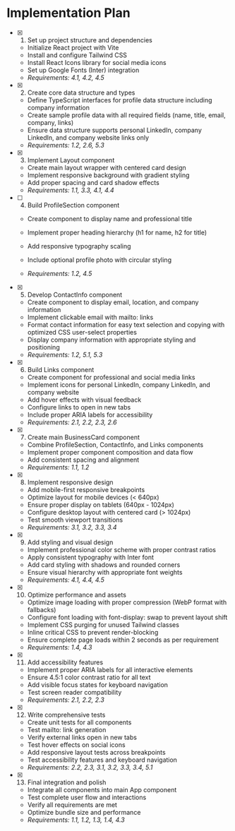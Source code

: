 # Implementation Plan

- [x] 1. Set up project structure and dependencies





  - Initialize React project with Vite
  - Install and configure Tailwind CSS
  - Install React Icons library for social media icons
  - Set up Google Fonts (Inter) integration
  - _Requirements: 4.1, 4.2, 4.5_

- [x] 2. Create core data structure and types





  - Define TypeScript interfaces for profile data structure including company information
  - Create sample profile data with all required fields (name, title, email, company, links)
  - Ensure data structure supports personal LinkedIn, company LinkedIn, and company website links only
  - _Requirements: 1.2, 2.6, 5.3_

- [x] 3. Implement Layout component



  - Create main layout wrapper with centered card design
  - Implement responsive background with gradient styling
  - Add proper spacing and card shadow effects
  - _Requirements: 1.1, 3.3, 4.1, 4.4_



- [ ] 4. Build ProfileSection component
  - Create component to display name and professional title
  - Implement proper heading hierarchy (h1 for name, h2 for title)
  - Add responsive typography scaling

  - Include optional profile photo with circular styling
  - _Requirements: 1.2, 4.5_

- [x] 5. Develop ContactInfo component

  - Create component to display email, location, and company information
  - Implement clickable email with mailto: links
  - Format contact information for easy text selection and copying with optimized CSS user-select properties
  - Display company information with appropriate styling and positioning
  - _Requirements: 1.2, 5.1, 5.3_

- [x] 6. Build Links component


  - Create component for professional and social media links
  - Implement icons for personal LinkedIn, company LinkedIn, and company website
  - Add hover effects with visual feedback
  - Configure links to open in new tabs
  - Include proper ARIA labels for accessibility
  - _Requirements: 2.1, 2.2, 2.3, 2.6_

- [x] 7. Create main BusinessCard component


  - Combine ProfileSection, ContactInfo, and Links components
  - Implement proper component composition and data flow
  - Add consistent spacing and alignment
  - _Requirements: 1.1, 1.2_

- [x] 8. Implement responsive design


  - Add mobile-first responsive breakpoints
  - Optimize layout for mobile devices (< 640px)
  - Ensure proper display on tablets (640px - 1024px)
  - Configure desktop layout with centered card (> 1024px)
  - Test smooth viewport transitions
  - _Requirements: 3.1, 3.2, 3.3, 3.4_

- [x] 9. Add styling and visual design


  - Implement professional color scheme with proper contrast ratios
  - Apply consistent typography with Inter font
  - Add card styling with shadows and rounded corners
  - Ensure visual hierarchy with appropriate font weights
  - _Requirements: 4.1, 4.4, 4.5_

- [x] 10. Optimize performance and assets


  - Optimize image loading with proper compression (WebP format with fallbacks)
  - Configure font loading with font-display: swap to prevent layout shift
  - Implement CSS purging for unused Tailwind classes
  - Inline critical CSS to prevent render-blocking
  - Ensure complete page loads within 2 seconds as per requirement
  - _Requirements: 1.4, 4.3_

- [x] 11. Add accessibility features


  - Implement proper ARIA labels for all interactive elements
  - Ensure 4.5:1 color contrast ratio for all text
  - Add visible focus states for keyboard navigation
  - Test screen reader compatibility
  - _Requirements: 2.1, 2.2, 2.3_

- [x] 12. Write comprehensive tests


  - Create unit tests for all components
  - Test mailto: link generation
  - Verify external links open in new tabs
  - Test hover effects on social icons
  - Add responsive layout tests across breakpoints
  - Test accessibility features and keyboard navigation
  - _Requirements: 2.2, 2.3, 3.1, 3.2, 3.3, 3.4, 5.1_

- [x] 13. Final integration and polish



  - Integrate all components into main App component
  - Test complete user flow and interactions
  - Verify all requirements are met
  - Optimize bundle size and performance
  - _Requirements: 1.1, 1.2, 1.3, 1.4, 4.3_